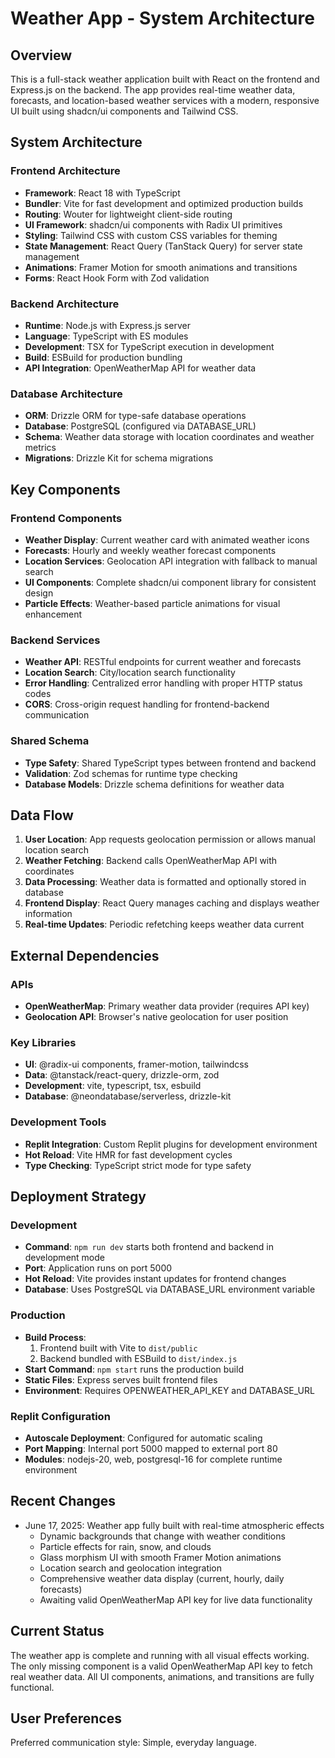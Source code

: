 # Weather App - System Architecture

## Overview

This is a full-stack weather application built with React on the frontend and Express.js on the backend. The app provides real-time weather data, forecasts, and location-based weather services with a modern, responsive UI built using shadcn/ui components and Tailwind CSS.

## System Architecture

### Frontend Architecture
- **Framework**: React 18 with TypeScript
- **Bundler**: Vite for fast development and optimized production builds
- **Routing**: Wouter for lightweight client-side routing
- **UI Framework**: shadcn/ui components with Radix UI primitives
- **Styling**: Tailwind CSS with custom CSS variables for theming
- **State Management**: React Query (TanStack Query) for server state management
- **Animations**: Framer Motion for smooth animations and transitions
- **Forms**: React Hook Form with Zod validation

### Backend Architecture
- **Runtime**: Node.js with Express.js server
- **Language**: TypeScript with ES modules
- **Development**: TSX for TypeScript execution in development
- **Build**: ESBuild for production bundling
- **API Integration**: OpenWeatherMap API for weather data

### Database Architecture
- **ORM**: Drizzle ORM for type-safe database operations
- **Database**: PostgreSQL (configured via DATABASE_URL)
- **Schema**: Weather data storage with location coordinates and weather metrics
- **Migrations**: Drizzle Kit for schema migrations

## Key Components

### Frontend Components
- **Weather Display**: Current weather card with animated weather icons
- **Forecasts**: Hourly and weekly weather forecast components
- **Location Services**: Geolocation API integration with fallback to manual search
- **UI Components**: Complete shadcn/ui component library for consistent design
- **Particle Effects**: Weather-based particle animations for visual enhancement

### Backend Services
- **Weather API**: RESTful endpoints for current weather and forecasts
- **Location Search**: City/location search functionality
- **Error Handling**: Centralized error handling with proper HTTP status codes
- **CORS**: Cross-origin request handling for frontend-backend communication

### Shared Schema
- **Type Safety**: Shared TypeScript types between frontend and backend
- **Validation**: Zod schemas for runtime type checking
- **Database Models**: Drizzle schema definitions for weather data

## Data Flow

1. **User Location**: App requests geolocation permission or allows manual location search
2. **Weather Fetching**: Backend calls OpenWeatherMap API with coordinates
3. **Data Processing**: Weather data is formatted and optionally stored in database
4. **Frontend Display**: React Query manages caching and displays weather information
5. **Real-time Updates**: Periodic refetching keeps weather data current

## External Dependencies

### APIs
- **OpenWeatherMap**: Primary weather data provider (requires API key)
- **Geolocation API**: Browser's native geolocation for user position

### Key Libraries
- **UI**: @radix-ui components, framer-motion, tailwindcss
- **Data**: @tanstack/react-query, drizzle-orm, zod
- **Development**: vite, typescript, tsx, esbuild
- **Database**: @neondatabase/serverless, drizzle-kit

### Development Tools
- **Replit Integration**: Custom Replit plugins for development environment
- **Hot Reload**: Vite HMR for fast development cycles
- **Type Checking**: TypeScript strict mode for type safety

## Deployment Strategy

### Development
- **Command**: `npm run dev` starts both frontend and backend in development mode
- **Port**: Application runs on port 5000
- **Hot Reload**: Vite provides instant updates for frontend changes
- **Database**: Uses PostgreSQL via DATABASE_URL environment variable

### Production
- **Build Process**: 
  1. Frontend built with Vite to `dist/public`
  2. Backend bundled with ESBuild to `dist/index.js`
- **Start Command**: `npm start` runs the production build
- **Static Files**: Express serves built frontend files
- **Environment**: Requires OPENWEATHER_API_KEY and DATABASE_URL

### Replit Configuration
- **Autoscale Deployment**: Configured for automatic scaling
- **Port Mapping**: Internal port 5000 mapped to external port 80
- **Modules**: nodejs-20, web, postgresql-16 for complete runtime environment

## Recent Changes

- June 17, 2025: Weather app fully built with real-time atmospheric effects
  - Dynamic backgrounds that change with weather conditions
  - Particle effects for rain, snow, and clouds
  - Glass morphism UI with smooth Framer Motion animations
  - Location search and geolocation integration
  - Comprehensive weather data display (current, hourly, daily forecasts)
  - Awaiting valid OpenWeatherMap API key for live data functionality

## Current Status

The weather app is complete and running with all visual effects working. The only missing component is a valid OpenWeatherMap API key to fetch real weather data. All UI components, animations, and transitions are fully functional.

## User Preferences

Preferred communication style: Simple, everyday language.